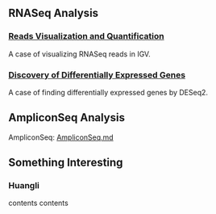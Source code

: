 ## RNASeq Analysis
### [Reads Visualization and Quantification](./RNASeq%20Implementation/RNASeq-IGV.md)
A case of visualizing RNASeq reads in IGV.
### [Discovery of Differentially Expressed Genes](./RNASeq%20Implementation/RNASeq-DESeq2.md)
A case of finding differentially expressed genes by DESeq2. 
## AmpliconSeq Analysis
AmpliconSeq: [AmpliconSeq.md](./AmpliconSeq.md)
## Something Interesting 
### Huangli
contents
contents
